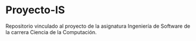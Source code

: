 # Proyecto-IS
Repositorio vinculado al proyecto de la asignatura Ingeniería de Software de la carrera Ciencia de la Computación.
